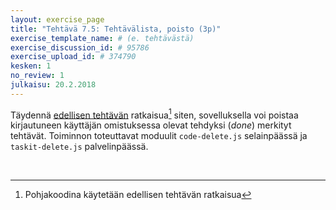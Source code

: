 ```yaml
---
layout: exercise_page
title: "Tehtävä 7.5: Tehtävälista, poisto (3p)"
exercise_template_name: # (e. tehtävästä)
exercise_discussion_id: # 95786
exercise_upload_id: # 374790
kesken: 1
no_review: 1
julkaisu: 20.2.2018
---
```


Täydennä [edellisen tehtävän](../tehtava74) ratkaisua[^pohja] siten, sovelluksella
voi poistaa kirjautuneen käyttäjän omistuksessa olevat tehdyksi (*done*) merkityt
tehtävät. Toiminnon toteuttavat moduulit `code-delete.js` selainpäässä ja
 `taskit-delete.js` palvelinpäässä.

[^pohja]: Pohjakoodina käytetään edellisen tehtävän ratkaisua

<br/>
